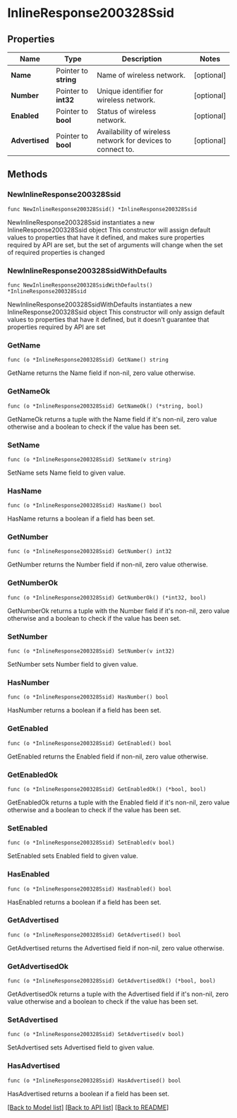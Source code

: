 # InlineResponse200328Ssid

## Properties

Name | Type | Description | Notes
------------ | ------------- | ------------- | -------------
**Name** | Pointer to **string** | Name of wireless network. | [optional] 
**Number** | Pointer to **int32** | Unique identifier for wireless network. | [optional] 
**Enabled** | Pointer to **bool** | Status of wireless network. | [optional] 
**Advertised** | Pointer to **bool** | Availability of wireless network for devices to connect to. | [optional] 

## Methods

### NewInlineResponse200328Ssid

`func NewInlineResponse200328Ssid() *InlineResponse200328Ssid`

NewInlineResponse200328Ssid instantiates a new InlineResponse200328Ssid object
This constructor will assign default values to properties that have it defined,
and makes sure properties required by API are set, but the set of arguments
will change when the set of required properties is changed

### NewInlineResponse200328SsidWithDefaults

`func NewInlineResponse200328SsidWithDefaults() *InlineResponse200328Ssid`

NewInlineResponse200328SsidWithDefaults instantiates a new InlineResponse200328Ssid object
This constructor will only assign default values to properties that have it defined,
but it doesn't guarantee that properties required by API are set

### GetName

`func (o *InlineResponse200328Ssid) GetName() string`

GetName returns the Name field if non-nil, zero value otherwise.

### GetNameOk

`func (o *InlineResponse200328Ssid) GetNameOk() (*string, bool)`

GetNameOk returns a tuple with the Name field if it's non-nil, zero value otherwise
and a boolean to check if the value has been set.

### SetName

`func (o *InlineResponse200328Ssid) SetName(v string)`

SetName sets Name field to given value.

### HasName

`func (o *InlineResponse200328Ssid) HasName() bool`

HasName returns a boolean if a field has been set.

### GetNumber

`func (o *InlineResponse200328Ssid) GetNumber() int32`

GetNumber returns the Number field if non-nil, zero value otherwise.

### GetNumberOk

`func (o *InlineResponse200328Ssid) GetNumberOk() (*int32, bool)`

GetNumberOk returns a tuple with the Number field if it's non-nil, zero value otherwise
and a boolean to check if the value has been set.

### SetNumber

`func (o *InlineResponse200328Ssid) SetNumber(v int32)`

SetNumber sets Number field to given value.

### HasNumber

`func (o *InlineResponse200328Ssid) HasNumber() bool`

HasNumber returns a boolean if a field has been set.

### GetEnabled

`func (o *InlineResponse200328Ssid) GetEnabled() bool`

GetEnabled returns the Enabled field if non-nil, zero value otherwise.

### GetEnabledOk

`func (o *InlineResponse200328Ssid) GetEnabledOk() (*bool, bool)`

GetEnabledOk returns a tuple with the Enabled field if it's non-nil, zero value otherwise
and a boolean to check if the value has been set.

### SetEnabled

`func (o *InlineResponse200328Ssid) SetEnabled(v bool)`

SetEnabled sets Enabled field to given value.

### HasEnabled

`func (o *InlineResponse200328Ssid) HasEnabled() bool`

HasEnabled returns a boolean if a field has been set.

### GetAdvertised

`func (o *InlineResponse200328Ssid) GetAdvertised() bool`

GetAdvertised returns the Advertised field if non-nil, zero value otherwise.

### GetAdvertisedOk

`func (o *InlineResponse200328Ssid) GetAdvertisedOk() (*bool, bool)`

GetAdvertisedOk returns a tuple with the Advertised field if it's non-nil, zero value otherwise
and a boolean to check if the value has been set.

### SetAdvertised

`func (o *InlineResponse200328Ssid) SetAdvertised(v bool)`

SetAdvertised sets Advertised field to given value.

### HasAdvertised

`func (o *InlineResponse200328Ssid) HasAdvertised() bool`

HasAdvertised returns a boolean if a field has been set.


[[Back to Model list]](../README.md#documentation-for-models) [[Back to API list]](../README.md#documentation-for-api-endpoints) [[Back to README]](../README.md)


